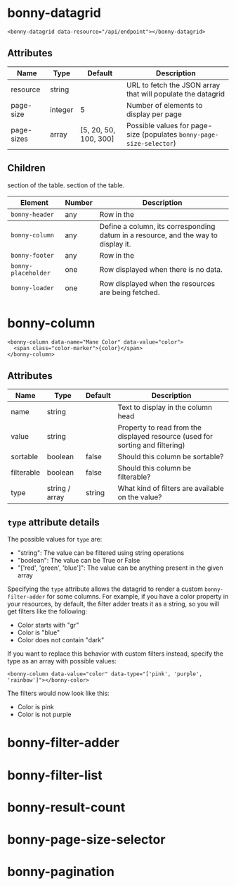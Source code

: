 # bonny-datagrid

```
<bonny-datagrid data-resource="/api/endpoint"></bonny-datagrid>
```

## Attributes

Name       | Type    | Default               | Description
-----------|---------|-----------------------|------------------------------------------------------
resource   | string  |                       | URL to fetch the JSON array that will populate the datagrid
page-size  | integer | 5                     | Number of elements to display per page
page-sizes | array   | [5, 20, 50, 100, 300] | Possible values for page-size (populates `bonny-page-size-selector`)

## Children

Element             | Number | Description
--------------------|--------|----------------------------------------------------------------------
`bonny-header`      | any    | Row in the <thead> section of the table.
`bonny-column`      | any    | Define a column, its corresponding datum in a resource, and the way to display it.
`bonny-footer`      | any    | Row in the <tfoot> section of the table.
`bonny-placeholder` | one    | Row displayed when there is no data.
`bonny-loader`      | one    | Row displayed when the resources are being fetched.

# bonny-column

```
<bonny-column data-name="Mane Color" data-value="color">
  <span class="color-marker">{color}</span>
</bonny-column>
```

## Attributes

Name       | Type           | Default  | Description
-----------|----------------|----------|------------------------------------------------------------
name       | string         |          | Text to display in the column head
value      | string         |          | Property to read from the displayed resource (used for sorting and filtering)
sortable   | boolean        | false    | Should this column be sortable?
filterable | boolean        | false    | Should this column be filterable?
type       | string / array | string   | What kind of filters are available on the value?


## `type` attribute details

The possible values for `type` are:
* "string": The value can be filtered using string operations
* "boolean": The value can be True or False
* "['red', 'green', 'blue']": The value can be anything present in the given array

Specifying the `type` attribute allows the datagrid to render a custom `bonny-filter-adder` for some columns.
For example, if you have a color property in your resources, by default, the filter adder treats
it as a string, so you will get filters like the following:
- Color starts with "gr"
- Color is "blue"
- Color does not contain "dark"

If you want to replace this behavior with custom filters instead, specify the type as an array with possible values:
```
<bonny-column data-value="color" data-type="['pink', 'purple', 'rainbow']"></bonny-color>
```
The filters would now look like this:
- Color is pink
- Color is not purple

# bonny-filter-adder
# bonny-filter-list
# bonny-result-count
# bonny-page-size-selector
# bonny-pagination
